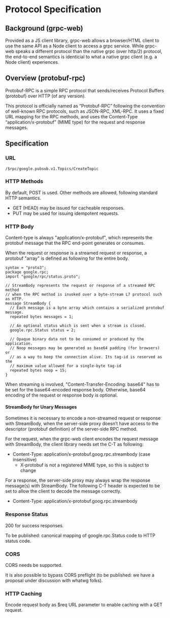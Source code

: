 # Protocol Specification

## Background (grpc-web)

Provided as a JS client library, grpc-web allows a browser/HTML client to use the same API as a Node client to access a grpc service.
While grpc-web speaks a different protocol than the native grpc (over http/2) protocol, the end-to-end semantics is identicial to 
what a native grpc client (e.g. a Node client) experiences.

## Overview (protobuf-rpc)

Protobuf-RPC is a simple RPC protocol that sends/receives Protocol Buffers (protobuf) over HTTP (of any version).

This protocol is officially named as “Protobuf-RPC” following the convention of well-known RPC protocols, such as JSON-RPC, XML-RPC. 
It uses a fixed URL mapping for the RPC methods, and uses the Content-Type “application/x-protobuf” (MIME type) 
for the request and response messages.

## Specification

### URL
    /$rpc/google.pubsub.v1.Topics/CreateTopic

### HTTP Methods

By default, POST is used. Other methods are allowed, following standard HTTP semantics.
* GET (HEAD) may be issued for cacheable responses. 
* PUT may be used for issuing idempotent requests.

### HTTP Body

Content-type is always "application/x-protobuf", which represents the protobuf message that the RPC end-point generates or consumes.

When the request or response is a streamed request or response, a protobuf "array" is defined as following for the entire body.

```
syntax = "proto3";
package google.rpc;
import "google/rpc/status.proto";

// StreamBody represents the request or response of a streamed RPC method
// when the RPC method is invoked over a byte-stream L7 protocol such as HTTP.
message StreamBody {
  // Each message is a byte array which contains a serialized protobuf message.
  repeated bytes messages = 1;

  // An optional status which is sent when a stream is closed.
  google.rpc.Status status = 2;

  // Opaque binary data not to be consumed or produced by the application.
  // Noop messages may be generated as base64 padding (for browsers) or
  // as a way to keep the connection alive. Its tag-id is reserved as the
  // maximum value allowed for a single-byte tag-id
  repeated bytes noop = 15;
}
```

When streaming is involved, "Content-Transfer-Encoding: base64" has to be set for the base64-encoded response body. 
Otherwise, base64 encoding of the request or response body is optional.

#### StreamBody for Unary Messages

Sometimes it is necessary to encode a non-streamed request or response with StreamBody, when the server-side proxy doesn’t have access to the descriptor (protobuf definition) of the server-side RPC method.

For the request, when the grpc-web client encodes the request message with StreamBody, the client library needs set the C-T as following:
* Content-Type: application/x-protobuf.goog.rpc.streambody  (case insensitive)
  * X-protobuf is not a registered MIME type, so this is subject to change

For a response, the server-side proxy may always wrap the response message(s) with StreamBody. The following C-T header is expected to be set to allow the client to decode the message correctly.
* Content-Type: application/x-protobuf.goog.rpc.streambody

### Response Status

200 for success responses. 

To be published: canonical mapping of google.rpc.Status code to HTTP status code.

### CORS

CORS needs be supported. 

It is also possible to bypass CORS preflight (to be published: we have a proposal under discussion with whatwg folks).

### HTTP Caching

Encode request body as $req URL parameter to enable caching with a GET request.
